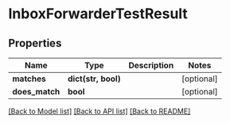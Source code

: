 # InboxForwarderTestResult

## Properties
Name | Type | Description | Notes
------------ | ------------- | ------------- | -------------
**matches** | **dict(str, bool)** |  | [optional] 
**does_match** | **bool** |  | [optional] 

[[Back to Model list]](../README#documentation-for-models) [[Back to API list]](../README#documentation-for-api-endpoints) [[Back to README]](../README)


